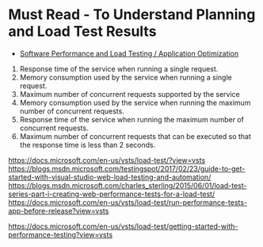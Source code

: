 

# Must Read - To Understand Planning and Load Test Results
* [Software Performance and Load Testing / Application Optimization](https://testandattack.com/blog/)


1) Response time of the service when running a single request.
2) Memory consumption used by the service when running a single request.
3) Maximum number of concurrent requests supported by the service
4) Memory consumption used by the service when running the maximum number of concurrent requests.
5) Response time of the service when running the maximum number of concurrent requests.
6) Maximum number of concurrent requests that can be executed so that the response time is less than 2 seconds.


https://docs.microsoft.com/en-us/vsts/load-test/?view=vsts
https://blogs.msdn.microsoft.com/testingspot/2017/02/23/guide-to-get-started-with-visual-studio-web-load-testing-and-automation/
https://blogs.msdn.microsoft.com/charles_sterling/2015/06/01/load-test-series-part-i-creating-web-performance-tests-for-a-load-test/
https://docs.microsoft.com/en-us/vsts/load-test/run-performance-tests-app-before-release?view=vsts


https://docs.microsoft.com/en-us/vsts/load-test/getting-started-with-performance-testing?view=vsts
